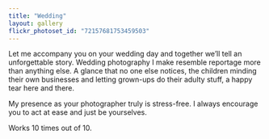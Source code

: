 ```yaml
---
title: "Wedding"
layout: gallery
flickr_photoset_id: "72157681753459503"
---
```

Let me accompany you on your wedding day and together we’ll tell an unforgettable story. 
Wedding photography I make resemble reportage more than anything else. 
A glance that no one else notices, the children minding their own businesses and letting grown-ups do their adulty stuff, a happy tear here and there. 

My presence as your photographer truly is stress-free. I always encourage you to act at ease and just be yourselves. 

Works 10 times out of 10. 